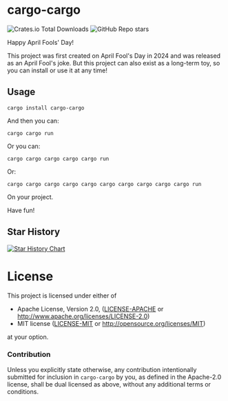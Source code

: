 # cargo-cargo

![Crates.io Total Downloads](https://img.shields.io/crates/d/cargo-cargo)
![GitHub Repo stars](https://img.shields.io/github/stars/opensound-org/cargo-cargo)

Happy April Fools' Day!

This project was first created on April Fool's Day in 2024 and was released as an April Fool's joke. But this project can also exist as a long-term toy, so you can install or use it at any time!

## Usage

```
cargo install cargo-cargo
```

And then you can:
```
cargo cargo run
```
Or you can:
```
cargo cargo cargo cargo cargo run
```
Or:
```
cargo cargo cargo cargo cargo cargo cargo cargo cargo cargo run
```
On your project.

Have fun!

## Star History

[![Star History Chart](https://api.star-history.com/svg?repos=opensound-org/cargo-cargo&type=Date)](https://star-history.com/#opensound-org/cargo-cargo&Date)

# License

This project is licensed under either of

 * Apache License, Version 2.0, ([LICENSE-APACHE](LICENSE-APACHE) or
   http://www.apache.org/licenses/LICENSE-2.0)
 * MIT license ([LICENSE-MIT](LICENSE-MIT) or
   http://opensource.org/licenses/MIT)

at your option.

### Contribution

Unless you explicitly state otherwise, any contribution intentionally submitted
for inclusion in `cargo-cargo` by you, as defined in the Apache-2.0 license, shall be
dual licensed as above, without any additional terms or conditions.
